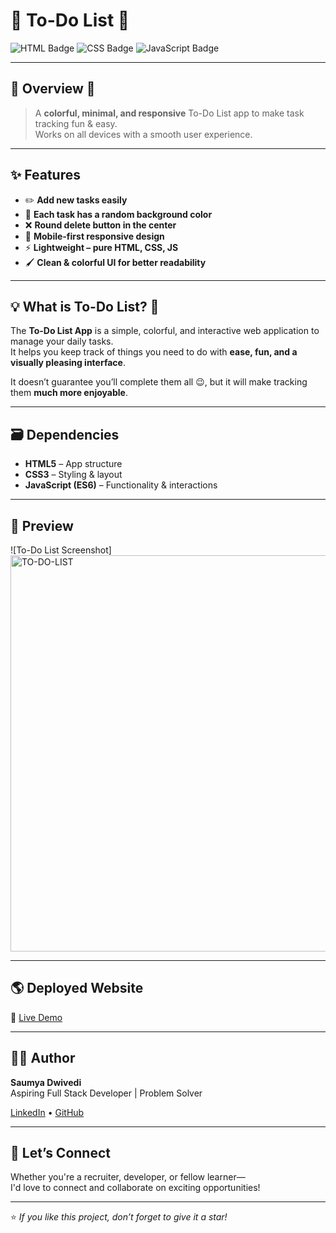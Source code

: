 # 📝 To-Do List 🚀

![HTML Badge](https://img.shields.io/badge/HTML5-orange?logo=html5&logoColor=white)
![CSS Badge](https://img.shields.io/badge/CSS3-blue?logo=css3&logoColor=white)
![JavaScript Badge](https://img.shields.io/badge/JavaScript-yellow?logo=javascript&logoColor=black)

---

## 📌 Overview 👀

> A **colorful, minimal, and responsive** To-Do List app to make task tracking fun & easy.  
> Works on all devices with a smooth user experience.  

---

## ✨ Features

- ✏️ **Add new tasks easily**
- 🎨 **Each task has a random background color**
- ❌ **Round delete button in the center**
- 📱 **Mobile-first responsive design**
- ⚡ **Lightweight – pure HTML, CSS, JS**
- 🖌 **Clean & colorful UI for better readability**

---

## 💡 What is To-Do List? 🤔

The **To-Do List App** is a simple, colorful, and interactive web application to manage your daily tasks.  
It helps you keep track of things you need to do with **ease, fun, and a visually pleasing interface**.

It doesn’t guarantee you’ll complete them all 😉, but it will make tracking them **much more enjoyable**.

---

## 🗃 Dependencies

- **HTML5** – App structure  
- **CSS3** – Styling & layout  
- **JavaScript (ES6)** – Functionality & interactions  

---

## 📸 Preview
![To-Do List Screenshot] <img width="1279" height="634" alt="TO-DO-LIST" src="https://github.com/user-attachments/assets/fc8eb52d-0f04-4a28-99a3-6afe06824994" />  

---

## 🌎 Deployed Website

🔗 [Live Demo](https://saumyadwivedi071.github.io/To-Do-List/) 

---

## 🧑‍💻 Author

**Saumya Dwivedi**  
Aspiring Full Stack Developer | Problem Solver 

[LinkedIn](https://www.linkedin.com/in/saumya-dwivedi-5b388b314) • [GitHub](https://github.com/saumyadwivedi071)

---

## 🤝 Let’s Connect

Whether you're a recruiter, developer, or fellow learner—  
I'd love to connect and collaborate on exciting opportunities!

---

⭐ *If you like this project, don’t forget to give it a star!*




